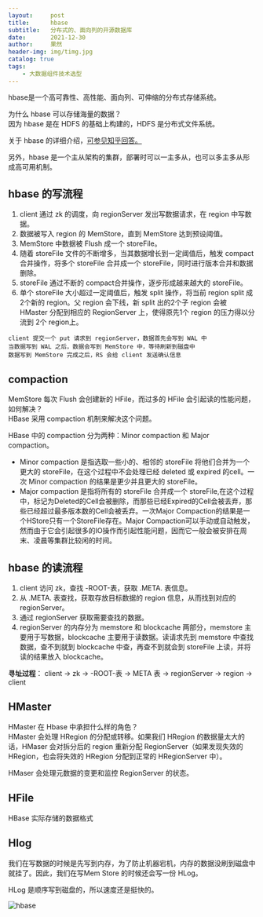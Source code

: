 ```yaml
---
layout:     post
title:      hbase
subtitle:   分布式的、面向列的开源数据库
date:       2021-12-30
author:     果然
header-img: img/timg.jpg
catalog: true
tags:
    - 大数据组件技术选型
---
```


hbase是一个高可靠性、高性能、面向列、可伸缩的分布式存储系统。  

为什么 hbase 可以存储海量的数据？  
因为 hbase 是在 HDFS 的基础上构建的，HDFS 是分布式文件系统。  
 
关于 hbase 的详细介绍，[可参见知乎回答。](https://zhuanlan.zhihu.com/p/145551967?utm_source=wechat_session)  

另外，hbase 是一个主从架构的集群，部署时可以一主多从，也可以多主多从形成高可用机制。  
  
## hbase 的写流程  
1. client 通过 zk 的调度，向 regionServer 发出写数据请求，在 region 中写数据。  
2. 数据被写入 region 的 MemStore，直到 MemStore 达到预设阈值。 
3. MemStore 中数据被 Flush 成一个 storeFile。  
4. 随着 storeFile 文件的不断增多，当其数据增长到一定阈值后，触发 compact 合并操作，将多个 storeFile 合并成一个 storeFile，同时进行版本合并和数据删除。  
5. storeFile 通过不断的 compact合并操作，逐步形成越来越大的 storeFile。  
6. 单个 storeFile 大小超过一定阈值后，触发 split 操作，将当前 region split 成2个新的 region。父 region 会下线，新 split 出的2个子 region 会被 HMaster 分配到相应的 RegionServer 上，使得原先1个 region 的压力得以分流到 2个 region上。  

```
client 提交一个 put 请求到 regionServer，数据首先会写到 WAL 中  
当数据写到 WAL 之后，数据会写到 MemStore 中，等待刷新到磁盘中  
数据写到 MemStore 完成之后，RS 会给 client 发送确认信息  
```  

## compaction  
MemStore 每次 Flush 会创建新的 HFile，而过多的 HFile 会引起读的性能问题，如何解决？  
HBase 采用 compaction 机制来解决这个问题。  

HBase 中的 compaction 分为两种：Minor compaction 和 Major compaction。  

* Minor compaction 是指选取一些小的、相邻的 storeFile 将他们合并为一个更大的 storeFile，在这个过程中不会处理已经 deleted 或 expired 的cell。一次 Minor compaction 的结果是更少并且更大的 storeFile。  
* Major compaction 是指将所有的 storeFile 合并成一个 storeFile,在这个过程中，标记为Deleted的Cell会被删除，而那些已经Expired的Cell会被丢弃，那些已经超过最多版本数的Cell会被丢弃。一次Major Compaction的结果是一个HStore只有一个StoreFile存在。Major Compaction可以手动或自动触发，然而由于它会引起很多的IO操作而引起性能问题，因而它一般会被安排在周末、凌晨等集群比较闲的时间。  
  
## hbase 的读流程  
1. client 访问 zk，查找 -ROOT-表，获取 .META. 表信息。    
2. 从 .META. 表查找，获取存放目标数据的 region 信息，从而找到对应的 regionServer。  
3. 通过 regionServer 获取需要查找的数据。  
4. regionServer 的内存分为 memstore 和 blockcache 两部分，memstore 主要用于写数据，blockcache 主要用于读数据。读请求先到 memstore 中查找数据，查不到就到 blockcache 中查，再查不到就会到 storeFile 上读，并将读的结果放入 blockcache。  

**寻址过程**： client -> zk -> -ROOT-表 -> META 表 -> regionServer -> region -> client  

## HMaster  
HMaster 在 Hbase 中承担什么样的角色？  
HMaster 会处理 HRegion 的分配或转移。如果我们 HRegion 的数据量太大的话，HMaser 会对拆分后的 region 重新分配 RegionServer（如果发现失效的 HRegion，也会将失效的 HRegion 分配到正常的 HRegionServer 中）。  

HMaser 会处理元数据的变更和监控 RegionServer 的状态。  

## HFile  
HBase 实际存储的数据格式  

## Hlog  
我们在写数据的时候是先写到内存，为了防止机器宕机，内存的数据没刷到磁盘中就挂了。因此，我们在写Mem Store 的时候还会写一份 HLog。  

HLog 是顺序写到磁盘的，所以速度还是挺快的。  

![hbase](https://initialdream16.github.io/img/hbase.jpg) 



